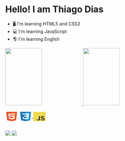# Hello! I am Thiago Dias

- 🖥️ I'm learning HTML5 and CSS3
- 💻 I'm learning JavaScript
- 🌎 I'm learning English
<div>
  <a href="https://github.com/thiagopdias">
    <img height="180em" width="48%" src="https://github-readme-stats.vercel.app/api/top-langs/?username=thiagopdias&layout=compact&langs_count=7&theme=dark"/>
    <img height="180em" width="48%" src="https://github-readme-stats.vercel.app/api?username=thiagopdias&show_icons=true&theme=dark&include_all_commits=true&count_private=true"/>
</div>
<div style="display: inline_block"><br>
  <img align="center" alt="Thiago-HTML" height="30" width="40" src="https://raw.githubusercontent.com/devicons/devicon/master/icons/html5/html5-original.svg">
  <img align="center" alt="Thiago-CSS" height="30" width="40" src="https://raw.githubusercontent.com/devicons/devicon/master/icons/css3/css3-original.svg">
  <img align="center" alt="Thiago-CSS" height="30" width="40" src="https://raw.githubusercontent.com/devicons/devicon/master/icons/javascript/javascript-original.svg">
</div>
  
##

<div>
  <a href = "mailto:tecthiagodias@gmail.com"><img src="https://img.shields.io/badge/-Gmail-%23333?style=for-the-badge&logo=gmail&logoColor=white" target="_blank"></a>
  <a href="https://www.linkedin.com/in/thiago-dias-487326180/" target="_blank"><img src="https://img.shields.io/badge/-LinkedIn-%230077B5?style=for-the-badge&logo=linkedin&logoColor=white" target="_blank"></a> 
</div>
